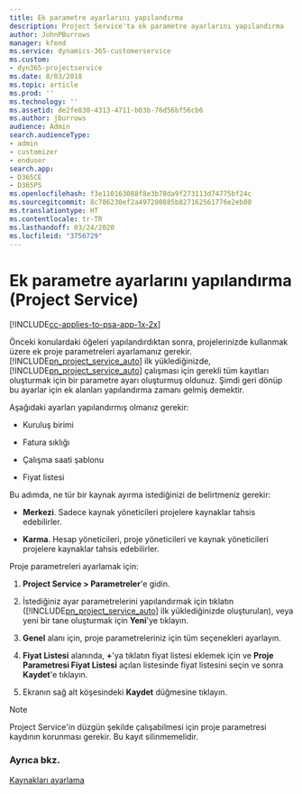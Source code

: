 ```yaml
---
title: Ek parametre ayarlarını yapılandırma
description: Project Service'ta ek parametre ayarlarını yapılandırma
author: JohnPBurrows
manager: kfend
ms.service: dynamics-365-customerservice
ms.custom:
- dyn365-projectservice
ms.date: 8/03/2018
ms.topic: article
ms.prod: ''
ms.technology: ''
ms.assetid: de2fe830-4313-4711-b03b-76d56bf56cb6
ms.author: jburrows
audience: Admin
search.audienceType:
- admin
- customizer
- enduser
search.app:
- D365CE
- D365PS
ms.openlocfilehash: f3e110163088f8e3b78da9f273113d74775bf24c
ms.sourcegitcommit: 8c786230ef2a497280885b827162561776e2eb00
ms.translationtype: HT
ms.contentlocale: tr-TR
ms.lasthandoff: 03/24/2020
ms.locfileid: "3756729"
---
```

# <a name="configure-additional-parameter-settings-project-service"></a>Ek parametre ayarlarını yapılandırma (Project Service)

[!INCLUDE[cc-applies-to-psa-app-1x-2x](../includes/cc-applies-to-psa-app-1x-2x.md)]

Önceki konulardaki öğeleri yapılandırdıktan sonra, projelerinizde kullanmak üzere ek proje parametreleri ayarlamanız gerekir. [!INCLUDE[pn_project_service_auto](../includes/pn-project-service-auto.md)] ilk yüklediğinizde, [!INCLUDE[pn_project_service_auto](../includes/pn-project-service-auto.md)] çalışması için gerekli tüm kayıtları oluşturmak için bir parametre ayarı oluşturmuş oldunuz. Şimdi geri dönüp bu ayarlar için ek alanları yapılandırma zamanı gelmiş demektir.  
  
 Aşağıdaki ayarları yapılandırmış olmanız gerekir:  
  
-   Kuruluş birimi  
  
-   Fatura sıklığı  
  
-   Çalışma saati şablonu  
  
-   Fiyat listesi  
 
Bu adımda, ne tür bir kaynak ayırma istediğinizi de belirtmeniz gerekir:  
  
- **Merkezi**. Sadece kaynak yöneticileri projelere kaynaklar tahsis edebilirler.  
  
- **Karma**. Hesap yöneticileri, proje yöneticileri ve kaynak yöneticileri projelere kaynaklar tahsis edebilirler.  
  
 
Proje parametreleri ayarlamak için:  
  
1. **Project Service > Parametreler**'e gidin.  
  
2. İstediğiniz ayar parametrelerini yapılandırmak için tıklatın ([!INCLUDE[pn_project_service_auto](../includes/pn-project-service-auto.md)] ilk yüklediğinizde oluşturulan), veya yeni bir tane oluşturmak için **Yeni**'ye tıklayın.  
  
3. **Genel** alanı için, proje parametreleriniz için tüm seçenekleri ayarlayın.  
  
4. **Fiyat Listesi** alanında, **+**'ya tıklatın fiyat listesi eklemek için ve **Proje Parametresi Fiyat Listesi** açılan listesinde fiyat listesini seçin ve sonra **Kaydet**'e tıklayın.  
  
5. Ekranın sağ alt köşesindeki **Kaydet** düğmesine tıklayın.  

> [!NOTE]
> Project Service'in düzgün şekilde çalışabilmesi için proje parametresi kaydının korunması gerekir. Bu kayıt silinmemelidir.

### <a name="see-also"></a>Ayrıca bkz.  
 [Kaynakları ayarlama](../project-service/set-up-resources.md)
